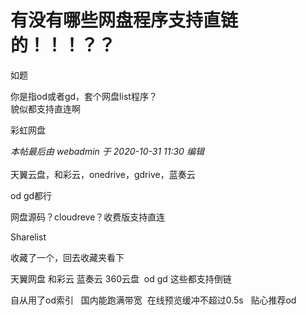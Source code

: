 # 有没有哪些网盘程序支持直链的！！！？？


如题

你是指od或者gd，套个网盘list程序？<br />
貌似都支持直连啊

彩虹网盘

<i class="pstatus"> 本帖最后由 webadmin 于 2020-10-31 11:30 编辑 </i><br />
<br />
天翼云盘，和彩云，onedrive，gdrive，蓝奏云

od gd都行

网盘源码？cloudreve？收费版支持直连

Sharelist

收藏了一个，回去收藏夹看下

天翼网盘 和彩云 蓝奏云 360云盘&nbsp;&nbsp;od gd 这些都支持倒链

自从用了od索引&nbsp; &nbsp;国内能跑满带宽&nbsp;&nbsp;在线预览缓冲不超过0.5s&nbsp; &nbsp;贴心推荐od
